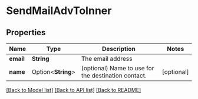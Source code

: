 # SendMailAdvToInner

## Properties

Name | Type | Description | Notes
------------ | ------------- | ------------- | -------------
**email** | **String** | The email address | 
**name** | Option<**String**> | (optional) Name to use for the destination contact. | [optional]

[[Back to Model list]](../README.md#documentation-for-models) [[Back to API list]](../README.md#documentation-for-api-endpoints) [[Back to README]](../README.md)


